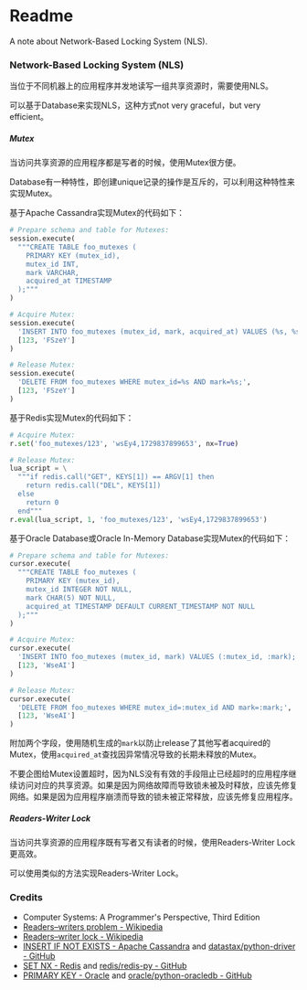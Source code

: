 # Readme
A note about Network-Based Locking System (NLS).

### Network-Based Locking System (NLS)

当位于不同机器上的应用程序并发地读写一组共享资源时，需要使用NLS。

可以基于Database来实现NLS，这种方式not very graceful，but very efficient。

##### Mutex

当访问共享资源的应用程序都是写者的时候，使用Mutex很方便。

Database有一种特性，即创建unique记录的操作是互斥的，可以利用这种特性来实现Mutex。

基于Apache Cassandra实现Mutex的代码如下：
```python
# Prepare schema and table for Mutexes:
session.execute(
  """CREATE TABLE foo_mutexes (
    PRIMARY KEY (mutex_id),
    mutex_id INT,
    mark VARCHAR,
    acquired_at TIMESTAMP
  );"""
)

# Acquire Mutex:
session.execute(
  'INSERT INTO foo_mutexes (mutex_id, mark, acquired_at) VALUES (%s, %s, toTimestamp(now())) IF NOT EXISTS;',
  [123, 'FSzeY']
)

# Release Mutex:
session.execute(
  'DELETE FROM foo_mutexes WHERE mutex_id=%s AND mark=%s;',
  [123, 'FSzeY']
)
```

基于Redis实现Mutex的代码如下：
```python
# Acquire Mutex:
r.set('foo_mutexes/123', 'wsEy4,1729837899653', nx=True)

# Release Mutex:
lua_script = \
  """if redis.call("GET", KEYS[1]) == ARGV[1] then
    return redis.call("DEL", KEYS[1])
  else
    return 0
  end"""
r.eval(lua_script, 1, 'foo_mutexes/123', 'wsEy4,1729837899653')
```

基于Oracle Database或Oracle In-Memory Database实现Mutex的代码如下：
```python
# Prepare schema and table for Mutexes:
cursor.execute(
  """CREATE TABLE foo_mutexes (
    PRIMARY KEY (mutex_id),
    mutex_id INTEGER NOT NULL,
    mark CHAR(5) NOT NULL,
    acquired_at TIMESTAMP DEFAULT CURRENT_TIMESTAMP NOT NULL
  );"""
)

# Acquire Mutex:
cursor.execute(
  'INSERT INTO foo_mutexes (mutex_id, mark) VALUES (:mutex_id, :mark);',
  [123, 'WseAI']
)

# Release Mutex:
cursor.execute(
  'DELETE FROM foo_mutexes WHERE mutex_id=:mutex_id AND mark=:mark;',
  [123, 'WseAI']
)
```

附加两个字段，使用随机生成的`mark`以防止release了其他写者acquired的Mutex，使用`acquired_at`查找因异常情况导致的长期未释放的Mutex。

不要企图给Mutex设置超时，因为NLS没有有效的手段阻止已经超时的应用程序继续访问对应的共享资源。如果是因为网络故障而导致锁未被及时释放，应该先修复网络。如果是因为应用程序崩溃而导致的锁未被正常释放，应该先修复应用程序。

##### Readers-Writer Lock

当访问共享资源的应用程序既有写者又有读者的时候，使用Readers-Writer Lock更高效。

可以使用类似的方法实现Readers-Writer Lock。

### Credits
- Computer Systems: A Programmer's Perspective, Third Edition
- [Readers–writers problem - Wikipedia](https://en.wikipedia.org/wiki/Readers-writers_problem)
- [Readers–writer lock - Wikipedia](https://en.wikipedia.org/wiki/Readers–writer_lock)
- [INSERT IF NOT EXISTS - Apache Cassandra](https://cassandra.apache.org/doc/latest/cassandra/developing/cql/dml.html#insert-statement) and [datastax/python-driver - GitHub](https://github.com/datastax/python-driver)
- [SET NX - Redis](https://redis.io/docs/latest/commands/set/) and [redis/redis-py - GitHub](https://github.com/redis/redis-py)
- [PRIMARY KEY - Oracle](https://docs.oracle.com/en/database/oracle/oracle-database/23/sqlrf/constraint.html) and [oracle/python-oracledb - GitHub](https://github.com/oracle/python-oracledb/)
